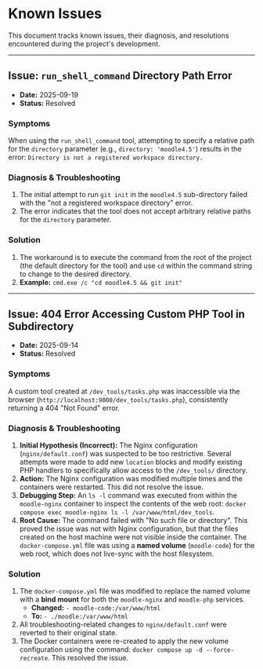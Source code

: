 # Known Issues

This document tracks known issues, their diagnosis, and resolutions encountered during the project's development.

---

## Issue: `run_shell_command` Directory Path Error

*   **Date:** 2025-09-19
*   **Status:** Resolved

### Symptoms
When using the `run_shell_command` tool, attempting to specify a relative path for the `directory` parameter (e.g., `directory: 'moodle4.5'`) results in the error: `Directory is not a registered workspace directory.`

### Diagnosis & Troubleshooting
1.  The initial attempt to run `git init` in the `moodle4.5` sub-directory failed with the "not a registered workspace directory" error.
2.  The error indicates that the tool does not accept arbitrary relative paths for the `directory` parameter.

### Solution
1.  The workaround is to execute the command from the root of the project (the default directory for the tool) and use `cd` within the command string to change to the desired directory.
2.  **Example:** `cmd.exe /c "cd moodle4.5 && git init"`

---

## Issue: 404 Error Accessing Custom PHP Tool in Subdirectory

*   **Date:** 2025-09-14
*   **Status:** Resolved

### Symptoms
A custom tool created at `/dev_tools/tasks.php` was inaccessible via the browser (`http://localhost:9000/dev_tools/tasks.php`), consistently returning a 404 "Not Found" error.

### Diagnosis & Troubleshooting
1.  **Initial Hypothesis (Incorrect):** The Nginx configuration (`nginx/default.conf`) was suspected to be too restrictive. Several attempts were made to add new `location` blocks and modify existing PHP handlers to specifically allow access to the `/dev_tools/` directory.
2.  **Action:** The Nginx configuration was modified multiple times and the containers were restarted. This did not resolve the issue.
3.  **Debugging Step:** An `ls -l` command was executed from within the `moodle-nginx` container to inspect the contents of the web root: `docker compose exec moodle-nginx ls -l /var/www/html/dev_tools`.
4.  **Root Cause:** The command failed with "No such file or directory". This proved the issue was not with Nginx configuration, but that the files created on the host machine were not visible inside the container. The `docker-compose.yml` file was using a **named volume** (`moodle-code`) for the web root, which does not live-sync with the host filesystem.

### Solution
1.  The `docker-compose.yml` file was modified to replace the named volume with a **bind mount** for both the `moodle-nginx` and `moodle-php` services.
    *   **Changed:** `- moodle-code:/var/www/html`
    *   **To:** `- ./moodle:/var/www/html`
2.  All troubleshooting-related changes to `nginx/default.conf` were reverted to their original state.
3.  The Docker containers were re-created to apply the new volume configuration using the command: `docker compose up -d --force-recreate`. This resolved the issue.
